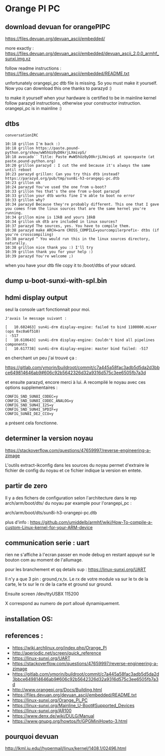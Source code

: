 # Orange PI PC

## download devuan for orangePIPC

https://files.devuan.org/devuan_ascii/embedded/

more exactly : https://files.devuan.org/devuan_ascii/embedded/devuan_ascii_2.0.0_armhf_sunxi.img.xz

follow readme instructions : https://files.devuan.org/devuan_ascii/embedded/README.txt

unfortunately orangepi_pc dtb file is missing. So you must make it yourself. Now you can download this one thanks to parazyd :)

to make it yourself when your hardware is certified to be in mainline kernel follow parazyd instructions, otherwise your constructor instruction. orangepi_pc is in mainline :)


## dtbs

	conversationIRC

	10:18 grillon I'm back :)
	10:18 grillon https://paste.pound-python.org/show/wW5hUz0yD0krjLXmivpS/
	10:18 avocado`` Title: Paste #wW5hUz0yD0krjLXmivpS at spacepaste (at paste.pound-python.org)
	10:20 grillon parazyd : I cut the end because it's always the same until reboot
	10:23 parazyd grillon: Can you try this dtb instead? https://parazyd.org/pub/tmp/sun8i-h3-orangepi-pc.dtb
	10:23 grillon ok
	10:24 parazyd You've used the one from u-boot?
	10:33 grillon Yes that's the one from u-boot parazyd
	10:33 grillon your dtb works fine I'm able to boot no error
	10:33 grillon why?
	10:34 parazyd Because they're probably different. This one that I gave you comes from the linux sources that are the same kernel you're running.
	10:34 grillon mine is 13kB and yours 18kB
	10:34 grillon ok dtb are included in linux sources?
	10:37 parazyd The sources, yes. You have to compile them.
	10:38 parazyd make ARCH=arm CROSS_COMPILE=yourcompilerprefix- dtbs (if you're crosscompiling)
	10:38 parazyd ^ You would run this in the linux sources directory, naturally.
	10:38 grillon nice thank you :) I'll try
	10:39 grillon thank you for your help :)
	10:39 parazyd You're welcome ;) 


when you have your dtb file copy it to /boot/dtbs of your sdcard.

## dump u-boot-sunxi-with-spl.bin

## hdmi display output

seul la console uart fonctionnait pour moi.

	J'avais le message suivant :

	[   10.602463] sun4i-drm display-engine: failed to bind 1100000.mixer (ops 0xc0a6f510)
	: -517
	[   10.610643] sun4i-drm display-engine: Couldn't bind all pipelines components
	[   10.617738] sun4i-drm display-engine: master bind failed: -517

en cherchant un peu j'ai trouvé ça :

https://gitlab.com/ymorin/buildroot/commit/c7a445a58fac3adb5d5da2d3bbce649814646ab9#606c92b5642326d32a9316d575c3ee6505fb7a3d

et ensuite parazyd, encore merci à lui. A recompilé le noyau avec ces options supplementaires :

	CONFIG_SND_SUN8I_CODEC=y
	CONFIG_SND_SUN8I_CODEC_ANALOG=y
	CONFIG_SND_SUN4I_I2S=y
	CONFIG_SND_SUN4I_SPDIF=y
	CONFIG_SUN8I_DE2_CCU=y

a présent cela fonctionne.


## determiner la version noyau

https://stackoverflow.com/questions/47659997/reverse-engineering-a-zimage

L'outils extract-ikconfig dans les sources du noyau permet d'extraire le fichier de config du noyau et ce fichier indique la version en entete.

## partir de zero

Il y a des fichers de configuration selon l'architecture dans le rep arch/arm/boot/dts/  du noyau par example pour l'orangepi_pc :

arch/arm/boot/dts/sun8i-h3-orangepi-pc.dtb

plus d'info : https://github.com/umiddelb/armhf/wiki/How-To-compile-a-custom-Linux-kernel-for-your-ARM-device

## communication serie : uart

rien ne s'affiche à l'ecran passer en mode debug en restant appuyé sur le bouton com au moment de l'allumage.

pour les branchement et qq details sup : https://linux-sunxi.org/UART


Il n'y a que 3 pin : ground,rx,tx. Le rx de votre module va sur le tx de la carte, le tx sur le rx de la carte et ground sur ground.

Ensuite screen /dev/ttyUSBX 115200

X correspond au numero de port alloué dynamiquement.

## installation OS:

## references :

* https://wiki.archlinux.org/index.php/Orange_Pi
* http://aperiodic.net/screen/quick_reference
* https://linux-sunxi.org/UART
* https://stackoverflow.com/questions/47659997/reverse-engineering-a-zimage
* https://gitlab.com/ymorin/buildroot/commit/c7a445a58fac3adb5d5da2d3bbce649814646ab9#606c92b5642326d32a9316d575c3ee6505fb7a3d
* http://www.orangepi.org/Docs/Building.html
* https://files.devuan.org/devuan_ascii/embedded/README.txt
* https://linux-sunxi.org/Orange_Pi_PC
* https://linux-sunxi.org/Mainline_U-Boot#Supported_Devices
* https://linux-sunxi.org/AR100
* https://www.denx.de/wiki/DULG/Manual
* https://www.gnupg.org/howtos/fr/GPGMiniHowto-3.html

## pourquoi devuan

http://lkml.iu.edu//hypermail/linux/kernel/1408.1/02496.html

